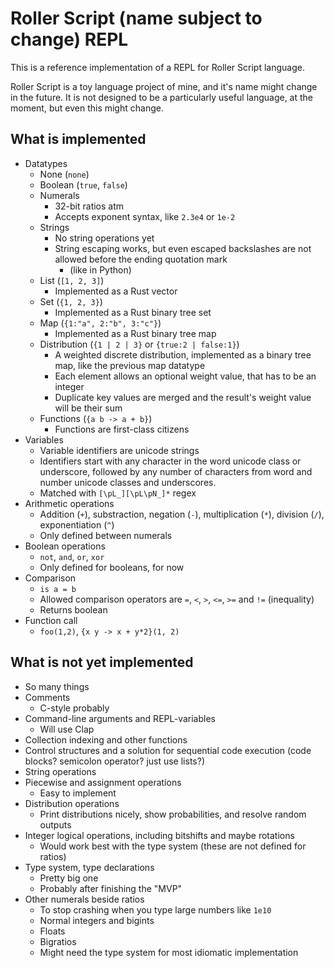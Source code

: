# Roller Script (name subject to change) REPL

This is a reference implementation of a REPL for Roller Script language.

Roller Script is a toy language project of mine, and it's name might change in the future.
It is not designed to be a particularly useful language, at the moment, but even this might change.

## What is implemented
* Datatypes
    * None (`none`)
    * Boolean (`true`, `false`)
    * Numerals
        * 32-bit ratios atm
        * Accepts exponent syntax, like `2.3e4` or `1e-2`
    * Strings
        * No string operations yet
        * String escaping works, but even escaped backslashes are not allowed before the ending quotation mark
            * (like in Python)
    * List (`[1, 2, 3]`)
        * Implemented as a Rust vector
    * Set (`{1, 2, 3}`)
        * Implemented as a Rust binary tree set
    * Map (`{1:"a", 2:"b", 3:"c"}`)
        * Implemented as a Rust binary tree map
    * Distribution (`{1 | 2 | 3}` or `{true:2 | false:1}`)
        * A weighted discrete distribution, implemented as a binary tree map, like the previous map datatype
        * Each element allows an optional weight value, that has to be an integer
        * Duplicate key values are merged and the result's weight value will be their sum
    * Functions (`{a b -> a + b}`)
        * Functions are first-class citizens
* Variables
    * Variable identifiers are unicode strings
    * Identifiers start with any character in the word unicode class or underscore, followed by any number of characters from word and number unicode classes and underscores.
    * Matched with `[\pL_][\pL\pN_]*` regex
* Arithmetic operations
    * Addition (`+`), substraction, negation (`-`), multiplication (`*`), division (`/`), exponentiation (`^`)
    * Only defined between numerals
* Boolean operations
    * `not`, `and`, `or`, `xor`
    * Only defined for booleans, for now
* Comparison
    * `is a = b`
    * Allowed comparison operators are `=`, `<`, `>`, `<=`, `>=` and `!=` (inequality)
    * Returns boolean
* Function call
    * `foo(1,2)`, `{x y -> x + y*2}(1, 2)`

## What is not yet implemented
* So many things
* Comments
    * C-style probably
* Command-line arguments and REPL-variables
    * Will use Clap
* Collection indexing and other functions
* Control structures and a solution for sequential code execution (code blocks? semicolon operator? just use lists?)
* String operations
* Piecewise and assignment operations
    * Easy to implement
* Distribution operations
    * Print distributions nicely, show probabilities, and resolve random outputs
* Integer logical operations, including bitshifts and maybe rotations
    * Would work best with the type system (these are not defined for ratios)
* Type system, type declarations
    * Pretty big one
    * Probably after finishing the "MVP"
* Other numerals beside ratios
    * To stop crashing when you type large numbers like `1e10`
    * Normal integers and bigints
    * Floats
    * Bigratios
    * Might need the type system for most idiomatic implementation
